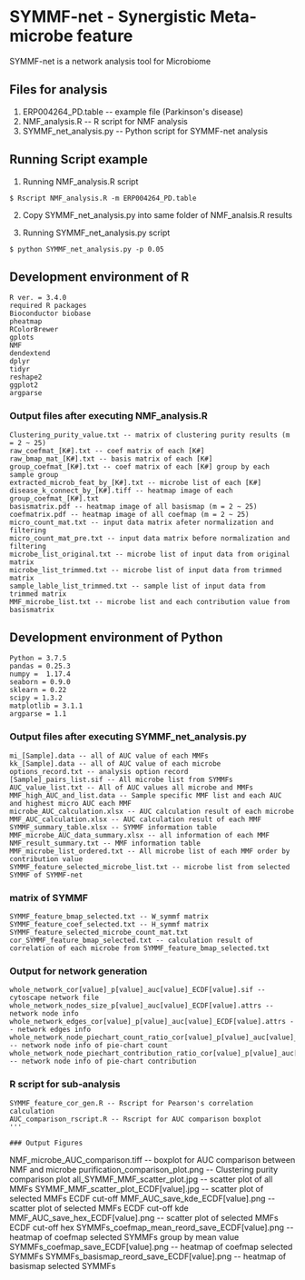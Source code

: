 # SYMMF-net - Synergistic Meta-microbe feature
SYMMF-net is a network analysis tool for Microbiome 


## Files for analysis

1. ERP004264_PD.table -- example file (Parkinson's disease)
2. NMF_analysis.R -- R script for NMF analysis
3. SYMMF_net_analysis.py -- Python script for SYMMF-net analysis

## Running Script example

1. Running NMF_analysis.R script

  ```
  $ Rscript NMF_analysis.R -m ERP004264_PD.table
  ```
  
2. Copy SYMMF_net_analysis.py into same folder of NMF_analsis.R results

3. Running SYMMF_net_analysis.py script
  
  ```
  $ python SYMMF_net_analysis.py -p 0.05
  ```

## Development environment of R
  ```
  R ver. = 3.4.0
  required R packages
  Bioconductor biobase
  pheatmap
  RColorBrewer
  gplots
  NMF
  dendextend
  dplyr
  tidyr
  reshape2
  ggplot2
  argparse
  ```
### Output files after executing NMF_analysis.R
  
  ```
  Clustering_purity_value.txt -- matrix of clustering purity results (m = 2 ~ 25)
  raw_coefmat_[K#].txt -- coef matrix of each [K#]
  raw_bmap_mat_[K#].txt -- basis matrix of each [K#]
  group_coefmat_[K#].txt -- coef matrix of each [K#] group by each sample group
  extracted_microb_feat_by_[K#].txt -- microbe list of each [K#]
  disease_k_connect_by_[K#].tiff -- heatmap image of each group_coefmat_[K#].txt
  basismatrix.pdf -- heatmap image of all basismap (m = 2 ~ 25)
  coefmatrix.pdf -- heatmap image of all coefmap (m = 2 ~ 25)
  micro_count_mat.txt -- input data matrix afeter normalization and filtering
  micro_count_mat_pre.txt -- input data matrix before normalization and filtering
  microbe_list_original.txt -- microbe list of input data from original matrix
  microbe_list_trimmed.txt -- microbe list of input data from trimmed matrix
  sample_lable_list_trimmed.txt -- sample list of input data from trimmed matrix
  MMF_microbe_list.txt -- microbe list and each contribution value from basismatrix
  ```
  
## Development environment of Python
  ```
  Python = 3.7.5
  pandas = 0.25.3
  numpy =  1.17.4
  seaborn = 0.9.0
  sklearn = 0.22
  scipy = 1.3.2
  matplotlib = 3.1.1
  argparse = 1.1
  ```
  
### Output files after executing SYMMF_net_analysis.py
  
  ```
  mi_[Sample].data -- all of AUC value of each MMFs
  kk_[Sample].data -- all of AUC value of each microbe
  options_record.txt -- analysis option record
  [Sample]_pairs_list.sif -- All microbe list from SYMMFs
  AUC_value_list.txt -- All of AUC values all microbe and MMFs
  MMF_high_AUC_and_list.data -- Sample specific MMF list and each AUC and highest micro AUC each MMF
  microbe_AUC_calculation.xlsx -- AUC calculation result of each microbe
  MMF_AUC_calculation.xlsx -- AUC calculation result of each MMF
  SYMMF_summary_table.xlsx -- SYMMF information table
  MMF_microbe_AUC_data_summary.xlsx -- all information of each MMF
  NMF_result_summary.txt -- MMF information table
  MMF_microbe_list_ordered.txt -- All microbe list of each MMF order by contribution value
  SYMMF_feature_selected_microbe_list.txt -- microbe list from selected SYMMF of SYMMF-net
  ```
  
### matrix of SYMMF
 
 ```
 SYMMF_feature_bmap_selected.txt -- W_symmf matrix
 SYMMF_feature_coef_selected.txt -- H_symmf matrix
 SYMMF_feature_selected_microbe_count_mat.txt
 cor_SYMMF_feature_bmap_selected.txt -- calculation result of correlation of each microbe from SYMMF_feature_bmap_selected.txt
 ```
 
### Output for network generation
 
 ```
 whole_network_cor[value]_p[value]_auc[value]_ECDF[value].sif -- cytoscape network file
 whole_network_nodes_size_p[value]_auc[value]_ECDF[value].attrs -- network node info
 whole_network_edges_cor[value]_p[value]_auc[value]_ECDF[value].attrs -- network edges info
 whole_network_node_piechart_count_ratio_cor[value]_p[value]_auc[value]_ECDF[value].table -- network node info of pie-chart count
 whole_network_node_piechart_contribution_ratio_cor[value]_p[value]_auc[value]_ECDF[value].table -- network node info of pie-chart contribution
 ```

### R script for sub-analysis

  ```
  SYMMF_feature_cor_gen.R -- Rscript for Pearson's correlation calculation
  AUC_comparison_rscript.R -- Rscript for AUC comparison boxplot
  '''
  
### Output Figures

  ```
  NMF_microbe_AUC_comparison.tiff -- boxplot for AUC comparison between NMF and microbe
  purification_comparison_plot.png -- Clustering purity comparison plot
  all_SYMMF_MMF_scatter_plot.jpg -- scatter plot of all MMFs
  SYMMF_MMF_scatter_plot_ECDF[value].jpg -- scatter plot of selected MMFs ECDF cut-off
  MMF_AUC_save_kde_ECDF[value].png -- scatter plot of selected MMFs ECDF cut-off kde
  MMF_AUC_save_hex_ECDF[value].png -- scatter plot of selected MMFs ECDF cut-off hex
  SYMMFs_coefmap_mean_reord_save_ECDF[value].png -- heatmap of coefmap selected SYMMFs group by mean value
  SYMMFs_coefmap_save_ECDF[value].png -- heatmap of coefmap selected SYMMFs
  SYMMFs_basismap_reord_save_ECDF[value].png -- heatmap of basismap selected SYMMFs
  ```
